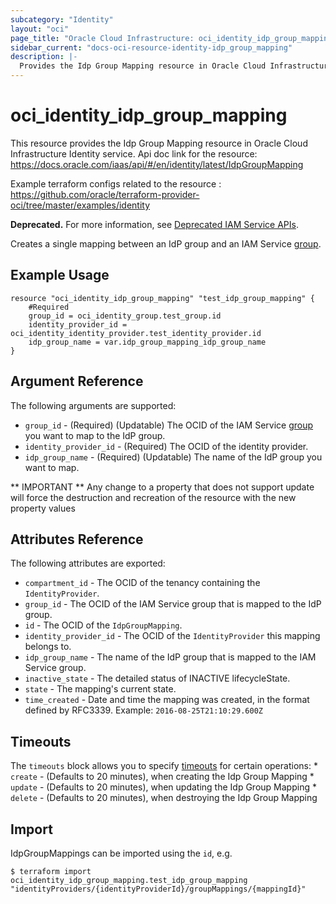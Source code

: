 ```yaml
---
subcategory: "Identity"
layout: "oci"
page_title: "Oracle Cloud Infrastructure: oci_identity_idp_group_mapping"
sidebar_current: "docs-oci-resource-identity-idp_group_mapping"
description: |-
  Provides the Idp Group Mapping resource in Oracle Cloud Infrastructure Identity service
---
```


# oci_identity_idp_group_mapping
This resource provides the Idp Group Mapping resource in Oracle Cloud Infrastructure Identity service.
Api doc link for the resource: https://docs.oracle.com/iaas/api/#/en/identity/latest/IdpGroupMapping

Example terraform configs related to the resource : https://github.com/oracle/terraform-provider-oci/tree/master/examples/identity

**Deprecated.** For more information, see [Deprecated IAM Service APIs](https://docs.cloud.oracle.com/iaas/Content/Identity/Reference/deprecatediamapis.htm).

Creates a single mapping between an IdP group and an IAM Service
[group](https://docs.cloud.oracle.com/iaas/api/#/en/identity/20160918/Group/).


## Example Usage

```hcl
resource "oci_identity_idp_group_mapping" "test_idp_group_mapping" {
	#Required
	group_id = oci_identity_group.test_group.id
	identity_provider_id = oci_identity_identity_provider.test_identity_provider.id
	idp_group_name = var.idp_group_mapping_idp_group_name
}
```

## Argument Reference

The following arguments are supported:

* `group_id` - (Required) (Updatable) The OCID of the IAM Service [group](https://docs.cloud.oracle.com/iaas/api/#/en/identity/20160918/Group/) you want to map to the IdP group. 
* `identity_provider_id` - (Required) The OCID of the identity provider.
* `idp_group_name` - (Required) (Updatable) The name of the IdP group you want to map.


** IMPORTANT **
Any change to a property that does not support update will force the destruction and recreation of the resource with the new property values

## Attributes Reference

The following attributes are exported:

* `compartment_id` - The OCID of the tenancy containing the `IdentityProvider`.
* `group_id` - The OCID of the IAM Service group that is mapped to the IdP group.
* `id` - The OCID of the `IdpGroupMapping`.
* `identity_provider_id` - The OCID of the `IdentityProvider` this mapping belongs to.
* `idp_group_name` - The name of the IdP group that is mapped to the IAM Service group.
* `inactive_state` - The detailed status of INACTIVE lifecycleState.
* `state` - The mapping's current state.
* `time_created` - Date and time the mapping was created, in the format defined by RFC3339.  Example: `2016-08-25T21:10:29.600Z` 

## Timeouts

The `timeouts` block allows you to specify [timeouts](https://registry.terraform.io/providers/oracle/oci/latest/docs/guides/changing_timeouts) for certain operations:
	* `create` - (Defaults to 20 minutes), when creating the Idp Group Mapping
	* `update` - (Defaults to 20 minutes), when updating the Idp Group Mapping
	* `delete` - (Defaults to 20 minutes), when destroying the Idp Group Mapping


## Import

IdpGroupMappings can be imported using the `id`, e.g.

```
$ terraform import oci_identity_idp_group_mapping.test_idp_group_mapping "identityProviders/{identityProviderId}/groupMappings/{mappingId}" 
```

